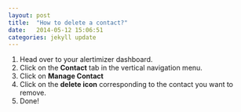 ```yaml
---
layout: post
title:  "How to delete a contact?"
date:   2014-05-12 15:06:51
categories: jekyll update
---
```


1. Head over to your alertimizer dashboard.
2. Click on the **Contact** tab in the vertical navigation menu. 
3. Click on **Manage Contact**
4. Click on the **delete icon** corresponding to the contact you want to remove.
5. Done!